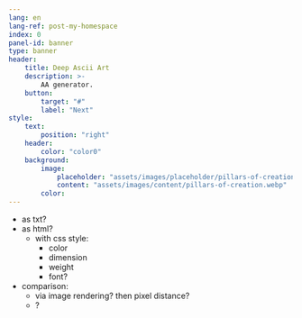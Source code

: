 ```yaml
---
lang: en
lang-ref: post-my-homespace
index: 0
panel-id: banner
type: banner
header:
    title: Deep Ascii Art
    description: >-
        AA generator.
    button:
        target: "#"
        label: "Next"
style:
    text:
        position: "right"
    header:
        color: "color0"
    background:
        image:
            placeholder: "assets/images/placeholder/pillars-of-creation.webp"
            content: "assets/images/content/pillars-of-creation.webp"
        color:
---
```

- as txt?
- as html?
  - with css style:
    - color
    - dimension
    - weight
    - font?
- comparison:
  - via image rendering? then pixel distance?
  - ?
